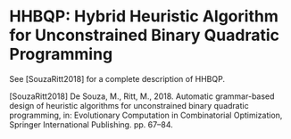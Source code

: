 # HHBQP: Hybrid Heuristic Algorithm for Unconstrained Binary Quadratic Programming

See [SouzaRitt2018] for a complete description of HHBQP.

[SouzaRitt2018] De Souza, M., Ritt, M., 2018. Automatic grammar-based design of heuristic algorithms for unconstrained binary quadratic programming, in: Evolutionary Computation in Combinatorial Optimization, Springer International Publishing. pp. 67–84.
